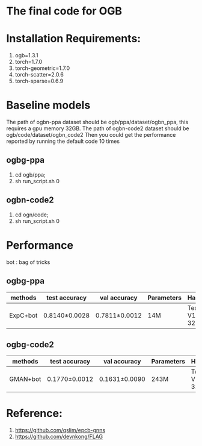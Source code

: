 # The final code for OGB
# Installation Requirements:
1. ogb=1.3.1
2. torch=1.7.0
3. torch-geometric=1.7.0
4. torch-scatter=2.0.6
5. torch-sparse=0.6.9

# Baseline models
The path of ogbn-ppa dataset should be ogb/ppa/dataset/ogbn_ppa, this requires a gpu memory 32GB.
The path of ogbn-code2 dataset should be ogb/code/dataset/ogbn_code2
Then you could get the performance reported by running the default code 10 times

## ogbg-ppa
1. cd ogb/ppa; 
2. sh run_script.sh 0

## ogbn-code2
1. cd ogn/code;
2. sh run_script.sh 0

# Performance
bot : bag of tricks
## ogbg-ppa
| methods | test accuracy | val accuracy | Parameters | Hardware |
| ------ | ------ | ----- | ----- | ----- |
| ExpC+bot | 0.8140±0.0028 | 0.7811±0.0012 | 14M | Tesla V100 32GB |

## ogbg-code2
| methods | test accuracy | val accuracy | Parameters | Hardware |
| ------ | ------ | ----- | ----- | ----- |
| GMAN+bot | 0.1770±0.0012 | 0.1631±0.0090 | 243M | Tesla V100 32GB |

# Reference:
1. https://github.com/qslim/epcb-gnns
2. https://github.com/devnkong/FLAG
